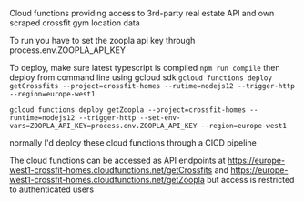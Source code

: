 Cloud functions providing access to 3rd-party real estate API and own scraped crossfit gym location data

To run you have to set the zoopla api key through process.env.ZOOPLA_API_KEY

To deploy, make sure latest typescript is compiled
`npm run compile`
then deploy from command line using gcloud sdk
`gcloud functions deploy getCrossfits --project=crossfit-homes --rutime=nodejs12 --trigger-http --region=europe-west1`

`gcloud functions deploy getZoopla --project=crossfit-homes --runtime=nodejs12 --trigger-http --set-env-vars=ZOOPLA_API_KEY=process.env.ZOOPLA_API_KEY --region=europe-west1`

normally I'd deploy these cloud functions through a CICD pipeline


The cloud functions can be accessed as API endpoints at
https://europe-west1-crossfit-homes.cloudfunctions.net/getCrossfits 
and
https://europe-west1-crossfit-homes.cloudfunctions.net/getZoopla 
but access is restricted to authenticated users